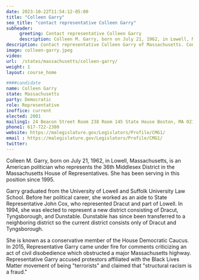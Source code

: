 ```yaml
---
date: 2023-10-22T11:54:12-05:00
title: "Colleen Garry"
seo_title: "contact representative Colleen Garry"
subheader:
     greeting: Contact representative Colleen Garry
     description: Colleen M. Garry, born on July 21, 1962, in Lowell, Massachusetts, is an American politician who represents the 36th Middlesex District in the Massachusetts House of Representatives. She has been serving in this position since 1995.
description: Contact representative Colleen Garry of Massachusetts. Contact information for Colleen Garry includes email address, phone number, and mailing address.
image: colleen-garry.jpeg
video:
url:  /states/massachusetts/colleen-garry/
weight: 1
layout: course_home

####candidate
name: Colleen Garry
state: Massachusetts
party: Democratic
role: Representative
inoffice: current
elected: 2001
mailing1: 24 Beacon Street Room 238 Room 145 State House Boston, MA 02133
phone1: 617-722-2380
website: https://malegislature.gov/Legislators/Profile/CMG1/
email : https://malegislature.gov/Legislators/Profile/CMG1/
twitter:
---
```


Colleen M. Garry, born on July 21, 1962, in Lowell, Massachusetts, is an American politician who represents the 36th Middlesex District in the Massachusetts House of Representatives. She has been serving in this position since 1995.

Garry graduated from the University of Lowell and Suffolk University Law School. Before her political career, she worked as an aide to State Representative John Cox, who represented Dracut and part of Lowell. In 1994, she was elected to represent a new district consisting of Dracut, Tyngsborough, and Dunstable. Dunstable has since been transferred to a neighboring district so the current district consists only of Dracut and Tyngsborough.

She is known as a conservative member of the House Democratic Caucus. In 2015, Representative Garry came under fire for comments criticizing an act of civil disobedience which obstructed a major Massachusetts highway. Representative Garry accused protestors affiliated with the Black Lives Matter movement of being "terrorists" and claimed that "structural racism is a fraud."

